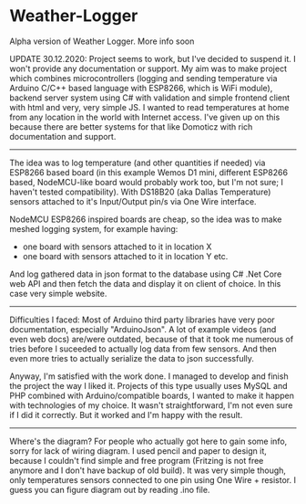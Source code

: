 # Weather-Logger
Alpha version of Weather Logger. More info soon

UPDATE 30.12.2020:
Project seems to work, but I've decided to suspend it. I won't provide any documentation or support. My aim was to make project which combines microcontrollers (logging and sending temperature via Arduino C/C++ based language with ESP8266, which is WiFi module), backend server system using C# with validation and simple frontend client with html and very, very simple JS. I wanted to read temperatures at home from any location in the world with Internet access. I've given up on this because there are better systems for that like Domoticz with rich documentation and support.

---------------------------------------------------------------------

The idea was to log temperature (and other quantities if needed) via ESP8266 based board (in this example Wemos D1 mini, different ESP8266 based, NodeMCU-like board would probably work too, but I'm not sure; I haven't tested compatibility). With DS18B20 (aka Dallas Temperature) sensors attached to it's Input/Output pin/s via One Wire interface. 

NodeMCU ESP8266 inspired boards are cheap, so the idea was to make meshed logging system, for example having:

- one board with sensors attached to it in location X
- one board with sensors attached to it in location Y
etc.

And log gathered data in json format to the database using C# .Net Core web API and then fetch the data and display it on client of choice. In this case very simple website.

---------------------------------------------------------------------

Difficulties I faced:
Most of Arduino third party libraries have very poor documentation, especially "ArduinoJson". A lot of example videos (and even web docs) are/were outdated, because of that it took me numerous of tries before I suceeded to actually log data from few sensors. And then even more tries to actually serialize the data to json successfully.

Anyway, I'm satisfied with the work done. I managed to develop and finish the project the way I liked it. 
Projects of this type usually uses MySQL and PHP combined with Arduino/compatible boards, I wanted to make it happen with technologies of my choice. It wasn't straightforward, I'm not even sure if I did it correctly. But it worked and I'm happy with the result.

---------------------------------------------------------------------

Where's the diagram?
For people who actually got here to gain some info, sorry for lack of wiring diagram. I used pencil and paper to design it, because I couldn't find simple and free program (Fritzing is not free anymore and I don't have backup of old build). It was very simple though, only temperatures sensors connected to one pin using One Wire + resistor. I guess you can figure diagram out by reading .ino file.
